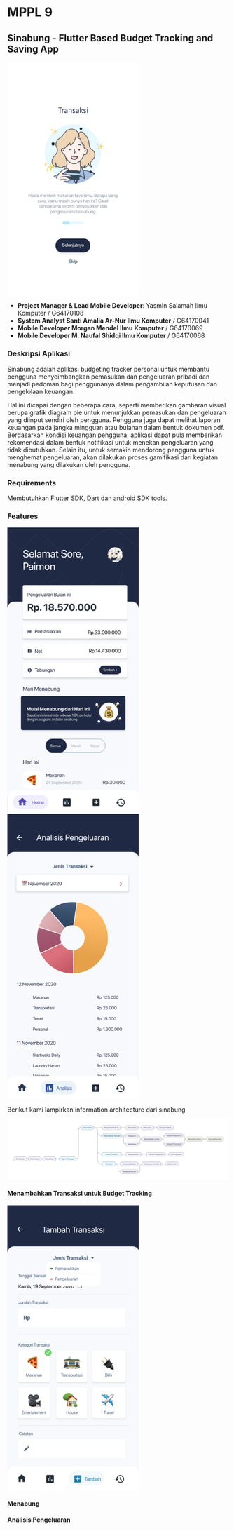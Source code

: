 # MPPL 9 

## Sinabung - Flutter Based Budget Tracking and Saving App

<img align="center" src="https://github.com/Yasminda19/mppl9/blob/master/screens/onboard5.png" alt="drawing" width="300"/>

- **Project Manager & Lead Mobile Developer**: Yasmin Salamah Ilmu Komputer / G64170108 
- **System Analyst Santi Amalia Ar-Nur Ilmu Komputer** / G64170041 
- **Mobile Developer Morgan Mendel Ilmu Komputer** / G64170069
- **Mobile Developer M. Naufal Shidqi Ilmu Komputer** / G64170068

### Deskripsi Aplikasi 
Sinabung adalah aplikasi budgeting tracker personal untuk membantu pengguna menyeimbangkan pemasukan dan pengeluaran pribadi dan menjadi pedoman bagi penggunanya dalam pengambilan keputusan dan pengelolaan keuangan.

Hal ini dicapai dengan beberapa cara, seperti memberikan gambaran visual berupa grafik diagram pie untuk menunjukkan pemasukan dan pengeluaran yang diinput sendiri oleh pengguna. Pengguna juga dapat melihat laporan keuangan pada jangka mingguan atau bulanan dalam bentuk dokumen pdf. Berdasarkan kondisi keuangan pengguna, aplikasi dapat pula memberikan rekomendasi dalam bentuk notifikasi untuk menekan pengeluaran yang tidak dibutuhkan. Selain itu, untuk semakin mendorong pengguna untuk menghemat pengeluaran, akan dilakukan proses gamifikasi dari kegiatan menabung yang dilakukan oleh pengguna.

### Requirements 
Membutuhkan Flutter SDK, Dart dan android SDK tools.

### Features

<img src="https://github.com/Yasminda19/mppl9/blob/master/screens/Laman%20Utama.png" alt="drawing" width="300"/>
<img src="https://github.com/Yasminda19/mppl9/blob/master/screens/Analisis.png" alt="drawing" width="300"/>

Berikut kami lampirkan information architecture dari sinabung

<img src="https://github.com/Yasminda19/mppl9/blob/master/screens/Frame%201.png" alt="drawing"/>

#### Menambahkan Transaksi untuk Budget Tracking

<img src="https://github.com/Yasminda19/mppl9/blob/master/screens/Tambah%20Transaksi%20-%20Choice.png" alt="drawing" width="300"/>

#### Menabung

#### Analisis Pengeluaran 

